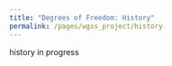 ```yaml
---
title: "Degrees of Freedom: History"
permalink: /pages/wgss_project/history
---
```

history in progress